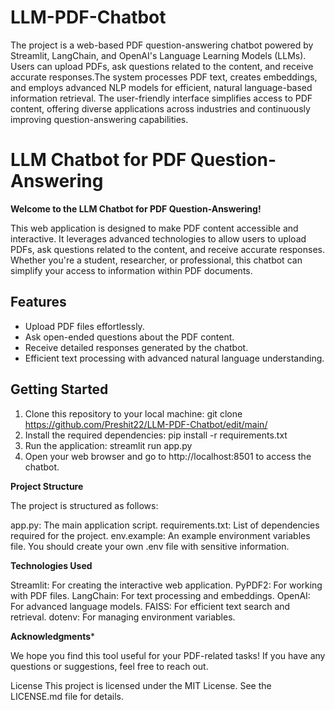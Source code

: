 # LLM-PDF-Chatbot
The project is a web-based PDF question-answering chatbot powered by Streamlit, LangChain, and OpenAI's Language Learning Models (LLMs). Users can upload PDFs, ask questions related to the content, and receive accurate responses.The system processes PDF text, creates embeddings, and employs advanced NLP models for efficient, natural language-based information retrieval. The user-friendly interface simplifies access to PDF content, offering diverse applications across industries and continuously improving question-answering capabilities.

# LLM Chatbot for PDF Question-Answering

**Welcome to the LLM Chatbot for PDF Question-Answering!**

This web application is designed to make PDF content accessible and interactive. It leverages advanced technologies to allow users to upload PDFs, ask questions related to the content, and receive accurate responses. Whether you're a student, researcher, or professional, this chatbot can simplify your access to information within PDF documents.

## Features

- Upload PDF files effortlessly.
- Ask open-ended questions about the PDF content.
- Receive detailed responses generated by the chatbot.
- Efficient text processing with advanced natural language understanding.

## Getting Started

1. Clone this repository to your local machine:
   git clone https://github.com/Preshit22/LLM-PDF-Chatbot/edit/main/
2. Install the required dependencies:
   pip install -r requirements.txt
3. Run the application:
   streamlit run app.py
4. Open your web browser and go to http://localhost:8501 to access the chatbot.

**Project Structure**

The project is structured as follows:

app.py: The main application script.
requirements.txt: List of dependencies required for the project.
env.example: An example environment variables file. You should create your own .env file with sensitive information.

**Technologies Used**

Streamlit: For creating the interactive web application.
PyPDF2: For working with PDF files.
LangChain: For text processing and embeddings.
OpenAI: For advanced language models.
FAISS: For efficient text search and retrieval.
dotenv: For managing environment variables.

**Acknowledgments***

We hope you find this tool useful for your PDF-related tasks! If you have any questions or suggestions, feel free to reach out.

License
This project is licensed under the MIT License. See the LICENSE.md file for details.






   
